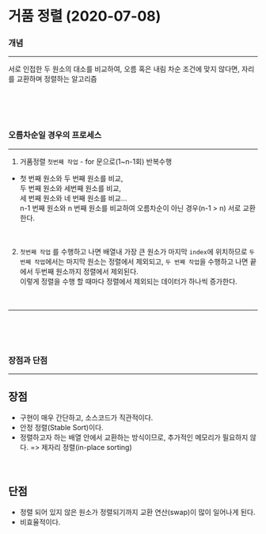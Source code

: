 # 거품 정렬 (2020-07-08)


### 개념

---
서로 인접한 두 원소의 대소를 비교하여, 오름 혹은 내림 차순 조건에 맞지 않다면, 자리를 교환하며 정렬하는 알고리즘<br/><br/><br/><br/><br/>

### 오름차순일 경우의 프로세스

---
1. 거품정렬 `첫번째 작업` - for 문으로(1~n-1회) 반복수행
- 첫 번째 원소와 두 번째 원소를 비교,<br/>
<t/> 두 번째 원소와 세번째 원소를 비교,<br/>
<t/> 세 번째 원소와 네 번째 원소를 비교...<br/>
<t/> n-1 번째 원소와 n 번째 원소를 비교하여 오름차순이 아닌 경우(n-1 > n) 서로 교환한다.<br/>
<br/><br/>

2. `첫번째 작업` 를 수행하고 나면 배열내 가장 큰 원소가 마지막 `index`에 위치하므로 `두 번째 작업`에서는 마지막 원소는 정렬에서 제외되고, `두 번째 작업`을 수행하고 나면 끝에서 두번째 원소까지 정렬에서 제외된다.<br/>
이렇게 정렬을 수행 할 때마다 정렬에서 제외되는 데이터가 하나씩 증가한다.<br/>
<br/><br/>
---
<br/><br/><br/>
### 장점과 단점

---
장점
---
* 구현이 매우 간단하고, 소스코드가 직관적이다.<br/>
* 안정 정렬(Stable Sort)이다.<br/>
* 정렬하고자 하는 배열 안에서 교환하는 방식이므로, 추가적인 메모리가 필요하지 않다. => 제자리 정렬(in-place sorting)<br/>
<br/><br/>

단점
---
* 정렬 되어 있지 않은 원소가 정렬되기까지 교환 연산(swap)이 많이 일어나게 된다.<br/>
* 비효율적이다.<br/>